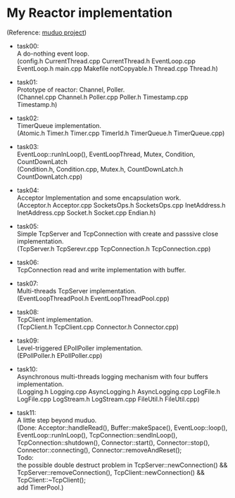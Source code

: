 # My Reactor implementation <br>
(Reference: [muduo project](https://github.com/chenshuo/muduo)) <br>

* task00: <br>
    A do-nothing event loop. <br>
    (config.h CurrentThread.cpp CurrentThread.h EventLoop.cpp EventLoop.h main.cpp Makefile notCopyable.h Thread.cpp Thread.h) <br>

* task01: <br>
    Prototype of reactor: Channel, Poller. <br>
    (Channel.cpp Channel.h Poller.cpp Poller.h Timestamp.cpp Timestamp.h) <br>

* task02: <br>
    TimerQueue implementation. <br>
    (Atomic.h Timer.h Timer.cpp TimerId.h TimerQueue.h TimerQueue.cpp) <br>

* task03: <br>
    EventLoop::runInLoop(), EventLoopThread, Mutex, Condition, CountDownLatch <br>
    (Condition.h, Condition.cpp, Mutex.h, CountDownLatch.h CountDownLatch.cpp) <br>

* task04: <br>
    Acceptor Implementation and some encapsulation work. <br>
    (Acceptor.h Acceptor.cpp SocketsOps.h SocketsOps.cpp InetAddress.h InetAddress.cpp Socket.h Socket.cpp Endian.h) <br>

* task05: <br>
    Simple TcpServer and TcpConnection with create and passsive close implementation. <br>
    (TcpServer.h TcpSerevr.cpp TcpConnection.h TcpConnection.cpp) <br>

* task06: <br>
    TcpConnection read and write implementation with buffer. <br>

* task07: <br>
    Multi-threads TcpServer implementation. <br>
    (EventLoopThreadPool.h EventLoopThreadPool.cpp) <br>

* task08: <br>
    TcpClient implementation. <br>
    (TcpClient.h TcpClient.cpp Connector.h Connector.cpp) <br>

* task09: <br>
    Level-triggered EPollPoller implementation. <br>
    (EPollPoller.h EPollPoller.cpp) <br>

* task10: <br>
    Asynchronous multi-threads logging mechanism with four buffers implementation. <br>
    (Logging.h Logging.cpp AsyncLogging.h AsyncLogging.cpp LogFile.h LogFile.cpp LogStream.h LogStream.cpp FileUtil.h FileUtil.cpp) <br>

* task11: <br>
    A little step beyond muduo. <br>
    (Done: Acceptor::handleRead(), Buffer::makeSpace(), EventLoop::loop(), EventLoop::runInLoop(), TcpConnection::sendInLoop(), TcpConnection::shutdown(), Connector::start(), Connector::stop(), Connector::connecting(), Connector::removeAndReset(); <br>
    Todo: <br> 
    the possible double destruct problem in TcpServer::newConnection() && TcpServer::removeConnection(), TcpClient::newConnection() && TcpClient::~TcpClient(); <br>
    add TimerPool.) <br>
